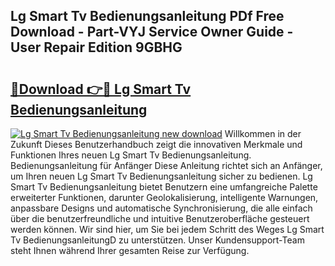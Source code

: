 ## Lg Smart Tv Bedienungsanleitung PDf Free Download - Part-VYJ Service Owner Guide - User Repair Edition 9GBHG

# <h2><a href="http://df0tsgm.blite.top/?on=Lg+Smart+Tv+Bedienungsanleitung">🔗Download 👉🔴 Lg Smart Tv Bedienungsanleitung</a></h2>

[![Lg Smart Tv Bedienungsanleitung new download](https://i.imgur.com/lujVjoI.png)](http://df0tsgm.blite.top/?on=Lg+Smart+Tv+Bedienungsanleitung)
Willkommen in der Zukunft Dieses Benutzerhandbuch zeigt die innovativen Merkmale und Funktionen Ihres neuen Lg Smart Tv Bedienungsanleitung. Bedienungsanleitung für Anfänger Diese Anleitung richtet sich an Anfänger, um Ihren neuen Lg Smart Tv Bedienungsanleitung sicher zu bedienen. Lg Smart Tv Bedienungsanleitung bietet Benutzern eine umfangreiche Palette erweiterter Funktionen, darunter Geolokalisierung, intelligente Warnungen, anpassbare Designs und automatische Synchronisierung, die alle einfach über die benutzerfreundliche und intuitive Benutzeroberfläche gesteuert werden können. Wir sind hier, um Sie bei jedem Schritt des Weges Lg Smart Tv BedienungsanleitungD zu unterstützen. Unser Kundensupport-Team steht Ihnen während Ihrer gesamten Reise zur Verfügung.
